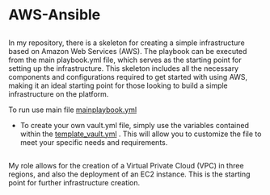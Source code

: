 # AWS-Ansible

##
In my repository, there is a skeleton for creating a simple infrastructure based on Amazon Web Services (AWS). The playbook can be executed from the main playbook.yml file, which serves as the starting point for setting up the infrastructure. This skeleton includes all the necessary components and configurations required to get started with using AWS, making it an ideal starting point for those looking to build a simple infrastructure on the platform. 

To run use main file [mainplaybook.yml](https://github.com/dkasyan/AWS-Ansible/blob/main/mainplaybook.yml)
+ To create your own vault.yml file, simply use the variables contained within the [template_vault.yml](https://github.com/dkasyan/AWS-Ansible/blob/main/template_vault.yml) . This will allow you to customize the file to meet your specific needs and requirements. 
##
My role allows for the creation of a Virtual Private Cloud (VPC) in three regions, and also the deployment of an EC2 instance. This is the starting point for further infrastructure creation.

